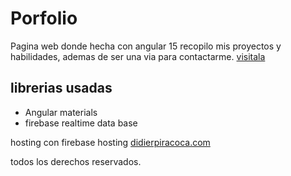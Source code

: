 # Porfolio
Pagina web donde hecha con angular 15 recopilo mis proyectos y habilidades, ademas de ser una via para contactarme.
<a href='https://didierpiracoca.com/'> visitala </a>

## librerias usadas

- Angular materials
- firebase realtime data base

hosting con firebase hosting <a href='https://didierpiracoca.com/'>didierpiracoca.com</a>

todos los derechos reservados.
